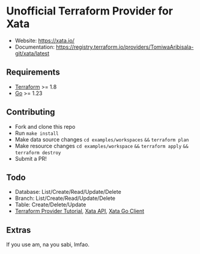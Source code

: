 # Unofficial Terraform Provider for Xata
- Website: https://xata.io/
- Documentation: https://registry.terraform.io/providers/TomiwaAribisala-git/xata/latest

## Requirements
- [Terraform](https://developer.hashicorp.com/terraform/downloads) >= 1.8
- [Go](https://golang.org/doc/install) >= 1.23

## Contributing
- Fork and clone this repo
- Run `make install`
- Make data source changes `cd examples/workspaces` `&&` `terraform plan`
- Make resource changes `cd examples/workspace` `&&` `terraform apply` `&&` `terraform destroy`
- Submit a PR!

## Todo
- Database: List/Create/Read/Update/Delete
- Branch: List/Create/Read/Update/Delete
- Table: Create/Delete/Update
- [Terraform Provider Tutorial](https://developer.hashicorp.com/terraform/tutorials/providers-plugin-framework/providers-plugin-framework-provider), [Xata API](https://xata.io/docs/api-reference), [Xata Go Client](https://github.com/xataio/xata-go/blob/main/xata)

## Extras
If you use am, na you sabi, lmfao.
